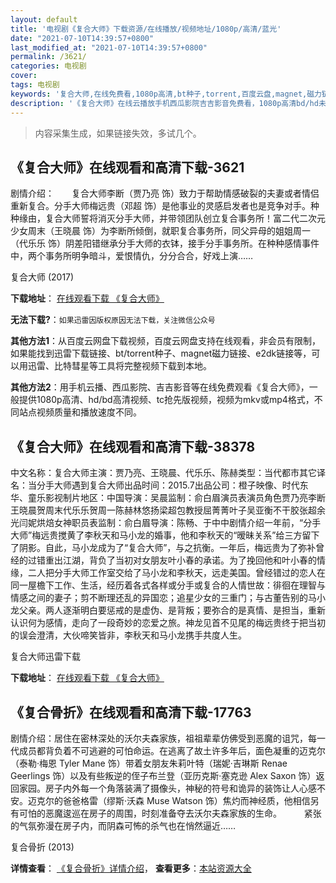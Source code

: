 ```yaml
---
layout: default
title: '电视剧《复合大师》下载资源/在线播放/视频地址/1080p/高清/蓝光'
date: "2021-07-10T14:39:57+0800"
last_modified_at: "2021-07-10T14:39:57+0800"
permalink: /3621/
categories: 电视剧
cover:
tags: 电视剧
keywords: '复合大师,在线免费看,1080p高清,bt种子,torrent,百度云盘,magnet,磁力链,迅雷下载资源'
description: '《复合大师》在线云播放手机西瓜影院吉吉影音免费看，1080p高清bd/hd未删减完整版和tc抢先枪版，mkv/mp4格式，附带bt/torrent种子、magnet/磁力链、百度云盘、网盘资源迅雷下载链接'
---
```


>内容采集生成，如果链接失效，多试几个。


## 《复合大师》在线观看和高清下载-3621

剧情介绍：　　复合大师李断（贾乃亮 饰）致力于帮助情感破裂的夫妻或者情侣重新复合。分手大师梅远贵（邓超 饰）是他事业的灵感启发者也是竞争对手。种种缘由，复合大师誓将消灭分手大师，并带领团队创立复合事务所！富二代二次元少女周末（王晓晨 饰）为李断所倾倒，就职复合事务所，同父异母的姐姐周一（代乐乐 饰）阴差阳错继承分手大师的衣钵，接手分手事务所。在种种感情事件中，两个事务所明争暗斗，爱恨情仇，分分合合，好戏上演……


复合大师 (2017)

**下载地址**： [在线观看下载 《复合大师》](https://www.btbtdy.me/btdy/dy11228.html) 


**无法下载?**：`如果迅雷因版权原因无法下载，关注微信公众号 `

**其他方法1**：从百度云网盘下载视频，百度云网盘支持在线观看，非会员有限制，如果能找到迅雷下载链接、bt/torrent种子、magnet磁力链接、e2dk链接等，可以用迅雷、比特彗星等工具将完整视频下载到本地。

**其他方法2**：用手机云播、西瓜影院、吉吉影音等在线免费观看《复合大师》，一般提供1080p高清、hd/bd高清视频、tc抢先版视频，视频为mkv或mp4格式，不同站点视频质量和播放速度不同。


## 《复合大师》在线观看和高清下载-38378

中文名称：复合大师主演：贾乃亮、王晓晨、代乐乐、陈赫类型：当代都市其它译名：当分手大师遇到复合大师出品时间：2015.7出品公司：橙子映像、时代东华、童乐影视制片地区：中国导演：吴晨监制：俞白眉演员表演员角色贾乃亮李断王晓晨贺周末代乐乐贺周一陈赫林悠扬梁超包教授屈菁菁叶子吴亚衡不干胶张超余光闫妮烘焙女神职员表监制：俞白眉导演：陈畅、于中中剧情介绍一年前，“分手大师”梅远贵搅黄了李秋天和马小龙的婚事，他和李秋天的“暧昧关系”给三方留下了阴影。自此，马小龙成为了“复合大师”，与之抗衡。一年后，梅远贵为了弥补曾经的过错重出江湖，背负了当初对女朋友叶小春的承诺。为了挽回他和叶小春的情缘，二人把分手大师工作室交给了马小龙和李秋天，远走美国。曾经错过的恋人在同一屋檐下工作、生活，经历着各式各样或分手或复合的人情世故：徘徊在理智与情感之间的妻子；剪不断理还乱的异国恋；追星少女的三重门；与古董告别的马小龙父亲。两人逐渐明白要惩戒的是虚伪、是背叛；要弥合的是真情、是担当，重新认识何为感情，走向了一段奇妙的恋爱之旅。神龙见首不见尾的梅远贵终于把当初的误会澄清，大伙啼笑皆非，李秋天和马小龙携手共度人生。


复合大师迅雷下载

**下载地址**： [在线观看下载 《复合大师》](https://www.993dy.com//vod-detail-id-26635.html) 


## 《复合骨折》在线观看和高清下载-17763

剧情介绍：居住在密林深处的沃尔夫森家族，祖祖辈辈仿佛受到恶魔的诅咒，每一代成员都背负着不可逃避的可怕命运。在逃离了故土许多年后，面色凝重的迈克尔（泰勒·梅恩 Tyler Mane 饰）带着女朋友朱莉叶特（瑞妮·吉琳斯 Renae Geerlings 饰）以及有些叛逆的侄子布兰登（亚历克斯·塞克逊 Alex Saxon 饰）返回家园。房子内外每一个角落装满了摄像头，神秘的符号和诡异的装饰让人心感不安。迈克尔的爸爸格雷（缪斯·沃森 Muse Watson 饰）焦灼而神经质，他相信另有可怕的恶魔逡巡在房子的周围，时刻准备夺去沃尔夫森家族的生命。  　　紧张的气氛弥漫在房子内，而阴森可怖的杀气也在悄然逼近……


复合骨折 (2013)

**详情查看**： [《复合骨折》详情介绍](/movie/17763/)， **查看更多**：[本站资源大全](/movie/t/all/)

